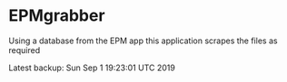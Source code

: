 # EPMgrabber
Using a database from the EPM app this application scrapes the files as required


Latest backup: Sun Sep 1 19:23:01 UTC 2019
